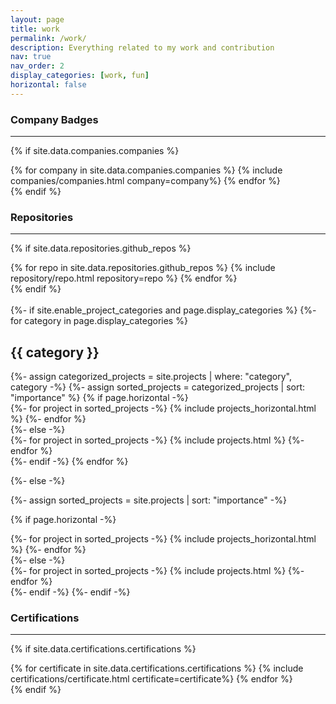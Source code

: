 ```yaml
---
layout: page
title: work
permalink: /work/
description: Everything related to my work and contribution
nav: true
nav_order: 2
display_categories: [work, fun]
horizontal: false
---
```

### Company Badges
---
{% if site.data.companies.companies %}

<div class="companies" style="display:grid; grid-template-columns: auto auto auto;">
  {% for company in site.data.companies.companies %}
    {% include companies/companies.html company=company%}
  {% endfor %}
</div>
{% endif %}

<br>


### Repositories
---
{% if site.data.repositories.github_repos %}

<div class="repositories d-flex flex-wrap flex-md-row flex-column justify-content-between align-items-center">
  {% for repo in site.data.repositories.github_repos %}
    {% include repository/repo.html repository=repo %}
  {% endfor %}
</div>
{% endif %}

<br>

<!-- ### Live Projects -->
<!-- pages/projects.md -->
<div class="projects">
<br>
{%- if site.enable_project_categories and page.display_categories %}
  <!-- Display categorized projects -->
  {%- for category in page.display_categories %}
  <h2 class="category">{{ category }}</h2>
  {%- assign categorized_projects = site.projects | where: "category", category -%}
  {%- assign sorted_projects = categorized_projects | sort: "importance" %}
  <!-- Generate cards for each project -->
  {% if page.horizontal -%}
  <div class="container">
    <div class="row row-cols-2">
    {%- for project in sorted_projects -%}
      {% include projects_horizontal.html %}
    {%- endfor %}
    </div>
  </div>
  {%- else -%}
  <div class="grid">
    {%- for project in sorted_projects -%}
      {% include projects.html %}
    {%- endfor %}
  </div>
  {%- endif -%}
  {% endfor %}

{%- else -%}

<!-- Display projects without categories -->

{%- assign sorted_projects = site.projects | sort: "importance" -%}

  <!-- Generate cards for each project -->

{% if page.horizontal -%}

  <div class="container">
    <div class="row row-cols-2">
    {%- for project in sorted_projects -%}
      {% include projects_horizontal.html %}
    {%- endfor %}
    </div>
  </div>
  {%- else -%}
  <div class="grid">
    {%- for project in sorted_projects -%}
      {% include projects.html %}
    {%- endfor %}
  </div>
  {%- endif -%}
{%- endif -%}
</div>


### Certifications
---
{% if site.data.certifications.certifications %}

<div class="repositories">
  {% for certificate in site.data.certifications.certifications %}
    {% include certifications/certificate.html certificate=certificate%}
  {% endfor %}
</div>
{% endif %}

<br>